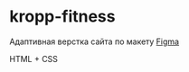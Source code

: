 # kropp-fitness
Адаптивная верстка сайта по макету [Figma](https://www.figma.com/design/m3lT3GF4mUgEBaU3qysyeu/10--Free-Web-UI-designs--Community-?node-id=0-1&p=f&t=gMDubj3ZvE2af82b-0)

HTML + CSS
